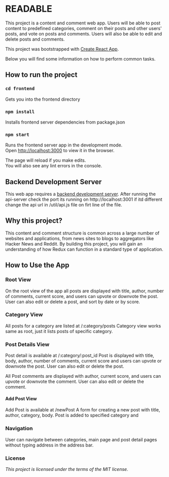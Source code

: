 # READABLE

This project is a content and comment web app. Users will be able to post content to predefined categories, comment on their posts and other users' posts, and vote on posts and comments. Users will also be able to edit and delete posts and comments.

This project was bootstrapped with [Create React App](https://github.com/facebookincubator/create-react-app).

Below you will find some information on how to perform common tasks.<br>

## How to run the project

### `cd frontend`
Gets you into the frontend directory

### `npm install`
Installs frontend server dependencies from package.json

### `npm start`
Runs the frontend server app in the development mode.<br>
Open [http://localhost:3000](http://localhost:3000) to view it in the browser.

The page will reload if you make edits.<br>
You will also see any lint errors in the console.

## Backend Development Server

This web app requires a [backend development server](https://github.com/udacity/reactnd-project-readable-starter).
After running the api-server check the port its running on http://localhost:3001 if itd different change the api url in /util/api.js file on firt line of the file.

## Why this project?
This content and comment structure is common across a large number of websites and applications, from news sites to blogs to aggregators like Hacker News and Reddit. By building this project, you will gain an understanding of how Redux can function in a standard type of application.

## How to Use the App

### Root View
On the root view of the app all posts are displayed with title, author, number of comments, current score, and users can upvote or downvote the post. User can also edit or delete a post, and sort by date or by score.

### Category View
All posts for a category are listed at /:category/posts
Category view works same as root, just it lists posts of specific category.

### Post Details View
Post detail is available at /:category/:post_id
Post is displayed with title, body, author, number of comments, current score and users can upvote or downvote the post. User can also edit or delete the post.

All Post comments are displayed with author, current score, and users can upvote or downvote the comment. User can also edit or delete the comment.

#### Add Post View
Add Post is available at /newPost
A form for creating a new post with title, author, category, body.
Post is added to specified category and 

### Navigation
User can navigate between categories, main page and post detail pages without typing address in the address bar.


### License
*This project is licensed under the terms of the MIT license.*